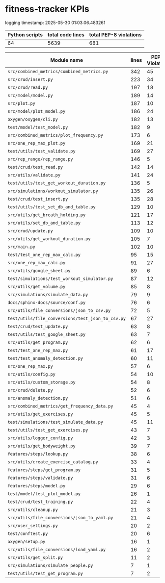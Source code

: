 # fitness-tracker KPIs

logging timestamp:
2025-05-30 01:03:06.483261

| Python scripts | total code lines | total PEP-8 violations |
| --- | --- | --- |
| 64| 5639 | 681 |

| Module name | lines | PEP-8 Violations |
| --- | --- | --- |
| `src/combined_metrics/combined_metrics.py` |        342 |                   45 |
| `src/crud/insert.py                      ` |        223 |                   34 |
| `src/crud/read.py                        ` |        197 |                   18 |
| `src/model/model.py                      ` |        189 |                   14 |
| `src/plot.py                             ` |        187 |                   10 |
| `src/model/plot_model.py                 ` |        186 |                   24 |
| `oxygen/oxygen/cli.py                    ` |        182 |                   13 |
| `test/model/test_model.py                ` |        182 |                    9 |
| `src/combined_metrics/plot_frequency.py  ` |        173 |                    6 |
| `src/one_rep_max_plot.py                 ` |        169 |                   21 |
| `test/utils/test_validate.py             ` |        169 |                   27 |
| `src/rep_range/rep_range.py              ` |        146 |                    5 |
| `test/crud/test_read.py                  ` |        142 |                   14 |
| `src/utils/validate.py                   ` |        141 |                   24 |
| `test/utils/test_get_workout_duration.py ` |        136 |                    5 |
| `src/simulations/workout_simulator.py    ` |        135 |                   26 |
| `test/crud/test_insert.py                ` |        135 |                   28 |
| `test/utils/test_set_db_and_table.py     ` |        129 |                   10 |
| `src/utils/get_breath_holding.py         ` |        121 |                   17 |
| `src/utils/set_db_and_table.py           ` |        113 |                   12 |
| `src/crud/update.py                      ` |        109 |                   10 |
| `src/utils/get_workout_duration.py       ` |        105 |                    7 |
| `src/main.py                             ` |        102 |                   10 |
| `test/test_one_rep_max_calc.py           ` |         95 |                   15 |
| `src/one_rep_max_calc.py                 ` |         91 |                   27 |
| `src/utils/google_sheet.py               ` |         89 |                    6 |
| `test/simulations/test_workout_simulator.py` |         87 |                   12 |
| `src/utils/get_volume.py                 ` |         85 |                    8 |
| `src/simulations/simulate_data.py        ` |         79 |                    9 |
| `docs/sphinx-docs/source/conf.py         ` |         76 |                    6 |
| `src/utils/file_conversions/json_to_csv.py` |         72 |                    5 |
| `test/utils/file_conversions/test_json_to_csv.py` |         67 |                   27 |
| `test/crud/test_update.py                ` |         63 |                    8 |
| `test/utils/test_google_sheet.py         ` |         63 |                    7 |
| `src/utils/get_program.py                ` |         62 |                    6 |
| `test/test_one_rep_max.py                ` |         61 |                   17 |
| `test/test_anomaly_detection.py          ` |         60 |                   11 |
| `src/one_rep_max.py                      ` |         57 |                    6 |
| `src/utils/config.py                     ` |         54 |                   10 |
| `src/utils/custom_storage.py             ` |         54 |                    8 |
| `src/crud/delete.py                      ` |         52 |                    6 |
| `src/anomaly_detection.py                ` |         51 |                    6 |
| `src/combined_metrics/get_frequency_data.py` |         45 |                    4 |
| `src/utils/get_exercises.py              ` |         45 |                    5 |
| `test/simulations/test_simulate_data.py  ` |         45 |                   11 |
| `test/utils/test_get_exercises.py        ` |         43 |                    7 |
| `src/utils/logger_config.py              ` |         42 |                    3 |
| `src/utils/get_bodyweight.py             ` |         39 |                    7 |
| `features/steps/lookup.py                ` |         38 |                    6 |
| `src/utils/create_exercise_catalog.py    ` |         33 |                    4 |
| `features/steps/get_program.py           ` |         31 |                    5 |
| `features/steps/validate.py              ` |         31 |                    6 |
| `features/steps/model.py                 ` |         29 |                    6 |
| `test/model/test_plot_model.py           ` |         26 |                    1 |
| `test/crud/test_training.py              ` |         22 |                    4 |
| `src/utils/cleanup.py                    ` |         21 |                    3 |
| `src/utils/file_conversions/json_to_yaml.py` |         21 |                    4 |
| `src/user_settings.py                    ` |         20 |                    2 |
| `test/conftest.py                        ` |         20 |                    6 |
| `oxygen/setup.py                         ` |         16 |                    1 |
| `src/utils/file_conversions/load_yaml.py ` |         16 |                    2 |
| `src/utils/get_split.py                  ` |         11 |                    2 |
| `src/simulations/simulate_people.py      ` |          7 |                    1 |
| `test/utils/test_get_program.py          ` |          7 |                    2 |
